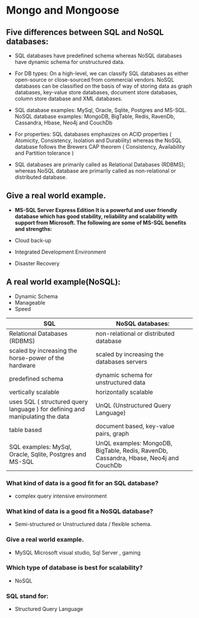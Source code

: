 
# Mongo and Mongoose


## Five differences between SQL and NoSQL databases:



- SQL databases have predefined schema whereas NoSQL databases have dynamic schema for unstructured data.

- For DB types: On a high-level, we can classify SQL databases as either open-source or close-sourced from commercial vendors. NoSQL databases can be classified on the basis of way of storing data as graph databases, key-value store databases, document store databases, column store database and XML databases.

- SQL database examples: MySql, Oracle, Sqlite, Postgres and MS-SQL. NoSQL database examples: MongoDB, BigTable, Redis, RavenDb, Cassandra, Hbase, Neo4j and CouchDb

- For properties: SQL databases emphasizes on ACID properties ( Atomicity, Consistency, Isolation and Durability) whereas the NoSQL database follows the Brewers CAP theorem ( Consistency, Availability and Partition tolerance )

- SQL databases are primarily called as Relational Databases (RDBMS); whereas NoSQL database are primarily called as non-relational or distributed database.



## Give a real world example.

- **MS-SQL Server Express Edition It is a powerful and user friendly database which has good stability, reliability and scalability with support from Microsoft. The following are some of MS-SQL benefits and strengths:**

- Cloud back-up
- Integrated Development Environment
- Disaster Recovery


## A real world example(NoSQL):

- Dynamic Schema
- Manageable
- Speed



SQL | NoSQL databases:
------- | ----------
Relational Databases (RDBMS) | non-relational or distributed database
scaled by increasing the horse-power of the hardware | 	scaled by increasing the databases servers
predefined schema	| dynamic schema for unstructured data
vertically scalable | horizontally scalable
uses SQL ( structured query language ) for defining and manipulating the data | UnQL (Unstructured Query Language)
table based | document based, key-value pairs, graph
SQL examples: MySql, Oracle, Sqlite, Postgres and MS-SQL| UnQL examples: MongoDB, BigTable, Redis, RavenDb, Cassandra, Hbase, Neo4j and CouchDb


### What kind of data is a good fit for an SQL database?
- complex query intensive environment

### What kind of data is a good fit a NoSQL database?
- Semi-structured or Unstructured data / flexible schema.

### Give a real world example.
- MySQL Microsoft visual studio, Sql Server , gaming


### Which type of database is best for scalability?
- NoSQL

### SQL stand for:
- Structured Query Language
